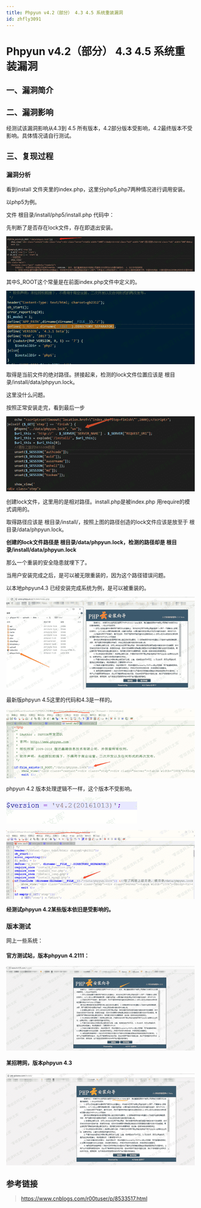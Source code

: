 ```yaml
---
title: Phpyun v4.2（部分） 4.3 4.5 系统重装漏洞
id: zhfly3091
---
```


# Phpyun v4.2（部分） 4.3 4.5 系统重装漏洞

## 一、漏洞简介

## 二、漏洞影响

经测试该漏洞影响从4.3到 4.5 所有版本，4.2部分版本受影响，4.2最终版本不受影响。具体情况请自行测试。

## 三、复现过程

### 漏洞分析

看到install 文件夹里的index.php，这里分php5,php7两种情况进行调用安装。

以php5为例。

文件 根目录/install/php5/install.php 代码中：

先判断了是否存在lock文件，存在即退出安装。

![image](../img/1963bb3ecd666308d2f7fef89cec6007.png)

其中S_ROOT这个常量是在前面index.php文件中定义的。

![image](../img/99e228cb41a5c1f2926d861ff8bc15f6.png)

取得是当前文件的绝对路径。拼接起来，检测的lock文件位置应该是 根目录/install/data/phpyun.lock。

这里没什么问题。

按照正常安装走完，看到最后一步

![image](../img/7696773473862eec5d54f6ab611f2163.png)

创建lock文件，这里用的是相对路径。install.php是被index.php 用require的模式调用的。

取得路径应该是 根目录/install/，按照上图的路径创造的lock文件应该是放至于 根目录/data/phpyun.lock。

**创建的lock文件路径是 根目录/data/phpyun.lock，检测的路径却是 根目录/install/data/phpyun.lock**

那么一个重装的安全隐患就埋下了。

当用户安装完成之后，是可以被无限重装的，因为这个路径错误问题。

以本地phpyun4.3 已经安装完成系统为例，是可以被重装的。

![image](../img/d7ed0a6ac24881b540a59f676be379b2.png)

最新版phpyun 4.5这里的代码和4.3是一样的。

![image](../img/02fb244ce4fcb85b7e42d0faf53fe529.png)

phpyun 4.2 版本处理逻辑不一样，这个版本不受影响。

![image](../img/d4b13e3d792842ce4b06ee7a8e6df9dc.png)

![image](../img/599ef3a39c42f85b3caeebabb3062baf.png)

**经测试phpyun 4.2某些版本依旧是受影响的。**

### 版本测试

网上一些系统：

#### 官方测试站，版本phpyun 4.2111：

![image](../img/1f636b5d77dea99527d3e052e7b736e8.png)

#### 某招聘网，版本phpyun 4.3

![image](../img/a27fb2f21aed672b79efb473fa53a376.png)

## 参考链接

> https://www.cnblogs.com/r00tuser/p/8533517.html